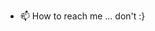 
- 📫 How to reach me ... don't :}



<!---
marginis/marginis is a ✨ special ✨ repository because its `README.md` (this file) appears on your GitHub profile.
You can click the Preview link to take a look at your changes.
--->
